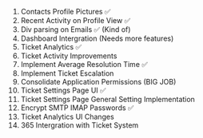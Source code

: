 1. Contacts Profile Pictures ✅
2. Recent Activity on Profile View ✅
3. Div parsing on Emails ✅ (Kind of)
4. Dashboard Intergration (Needs more features)
5. Ticket Analytics ✅
6. Ticket Activity Improvements
7. Implement Average Resolution Time ✅
8. Implement Ticket Escalation
9. Consolidate Application Permissions (BIG JOB)
10. Ticket Settings Page UI ✅
11. Ticket Settings Page General Setting Implementation
12. Encrypt SMTP IMAP Passwords ✅
13. Ticket Analytics UI Changes
14. 365 Intergration with Ticket System